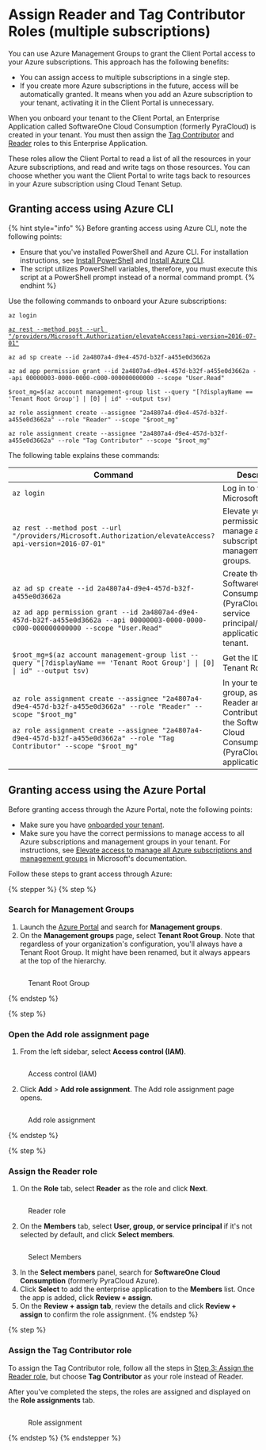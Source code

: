 # Assign Reader and Tag Contributor Roles (multiple subscriptions)

You can use Azure Management Groups to grant the Client Portal access to your Azure subscriptions. This approach has the following benefits:&#x20;

* You can assign access to multiple subscriptions in a single step.
* If you create more Azure subscriptions in the future, access will be automatically granted. It means when you add an Azure subscription to your tenant, activating it in the Client Portal is unnecessary.

When you onboard your tenant to the Client Portal, an Enterprise Application called SoftwareOne Cloud Consumption (formerly PyraCloud) is created in your tenant. You must then assign the [Tag Contributor](https://learn.microsoft.com/en-us/azure/role-based-access-control/built-in-roles#tag-contributor) and [Reader](https://learn.microsoft.com/en-us/azure/role-based-access-control/built-in-roles#reader) roles to this Enterprise Application.

These roles allow the Client Portal to read a list of all the resources in your Azure subscriptions, and read and write tags on those resources. You can choose whether you want the Client Portal to write tags back to resources in your Azure subscription using Cloud Tenant Setup.

## Granting access using Azure CLI

{% hint style="info" %}
Before granting access using Azure CLI, note the following points:

* Ensure that you've installed PowerShell and Azure CLI. For installation instructions, see [Install PowerShell](https://docs.microsoft.com/en-us/powershell/scripting/install/installing-powershell) and [Install Azure CLI](https://docs.microsoft.com/en-us/cli/azure/install-azure-cli).
* The script utilizes PowerShell variables, therefore, you must execute this script at a PowerShell prompt instead of a normal command prompt.
{% endhint %}

Use the following commands to onboard your Azure subscriptions:

<pre class="language-powershell" data-overflow="wrap" data-full-width="false"><code class="lang-powershell">az login

<a data-footnote-ref href="#user-content-fn-1">az rest --method post --url "/providers/Microsoft.Authorization/elevateAccess?api-version=2016-07-01"</a>

az ad sp create --id 2a4807a4-d9e4-457d-b32f-a455e0d3662a

az ad app permission grant --id 2a4807a4-d9e4-457d-b32f-a455e0d3662a --api 00000003-0000-0000-c000-000000000000 --scope "User.Read"

$root_mg=$(az account management-group list --query "[?displayName == 'Tenant Root Group'] | [0] | id" --output tsv)

az role assignment create --assignee "2a4807a4-d9e4-457d-b32f-a455e0d3662a" --role "Reader" --scope "$root_mg"

az role assignment create --assignee "2a4807a4-d9e4-457d-b32f-a455e0d3662a" --role "Tag Contributor" --scope "$root_mg"
</code></pre>

The following table explains these commands:

<table><thead><tr><th width="448">Command</th><th>Description</th></tr></thead><tbody><tr><td><code>az login</code></td><td>Log in to your Microsoft tenant.</td></tr><tr><td><code>az rest --method post --url "/providers/Microsoft.Authorization/elevateAccess?api-version=2016-07-01"</code></td><td>Elevate your permissions to manage all Azure subscriptions and management groups. </td></tr><tr><td><p><code>az ad sp create --id 2a4807a4-d9e4-457d-b32f-a455e0d3662a</code></p><p></p><p><code>az ad app permission grant --id 2a4807a4-d9e4-457d-b32f-a455e0d3662a --api 00000003-0000-0000-c000-000000000000 --scope "User.Read"</code></p></td><td>Create the SoftwareOne Cloud Consumption (PyraCloud Azure) service principal/enterprise application in your tenant.</td></tr><tr><td><code>$root_mg=$(az account management-group list --query "[?displayName == 'Tenant Root Group'] | [0] | id" --output tsv)</code></td><td>Get the ID of your Tenant Root Group.</td></tr><tr><td><p><code>az role assignment create --assignee "2a4807a4-d9e4-457d-b32f-a455e0d3662a" --role "Reader" --scope "$root_mg"</code></p><p></p><p><code>az role assignment create --assignee "2a4807a4-d9e4-457d-b32f-a455e0d3662a" --role "Tag Contributor" --scope "$root_mg"</code></p></td><td>In your tenant root group, assign the Reader and Tag Contributor roles to the SoftwareOne Cloud Consumption (PyraCloud Azure) application.</td></tr></tbody></table>

## Granting access using the Azure Portal

Before granting access through the Azure Portal, note the following points:

* Make sure you have [onboarded your tenant](activate-an-azure-ea-or-mpsa-account.md).
* Make sure you have the correct permissions to manage access to all Azure subscriptions and management groups in your tenant. For instructions, see [Elevate access to manage all Azure subscriptions and management groups](https://learn.microsoft.com/en-us/azure/role-based-access-control/elevate-access-global-admin) in Microsoft's documentation.&#x20;

Follow these steps to grant access through Azure:

{% stepper %}
{% step %}
### Search for Management Groups

1. Launch the [Azure Portal](https://portal.azure.com/#home) and search for **Management groups**.
2. On the **Management groups** page, select **Tenant Root Group**. Note that regardless of your organization's configuration, you'll always have a Tenant Root Group. It might have been renamed, but it always appears at the top of the hierarchy.

<figure><img src="../../../../.gitbook/assets/image (1) (1) (1).png" alt=""><figcaption><p>Tenant Root Group</p></figcaption></figure>
{% endstep %}

{% step %}
### Open the Add role assignment page

1. From the left sidebar, select **Access control (IAM)**.

<figure><img src="../../../../.gitbook/assets/IAM (1).png" alt=""><figcaption><p>Access control (IAM)</p></figcaption></figure>

2. Click **Add** > **Add role assignment**. The Add role assignment page opens.

<figure><img src="../../../../.gitbook/assets/IAM-2 (1).png" alt=""><figcaption><p>Add role assignment</p></figcaption></figure>
{% endstep %}

{% step %}
### Assign the Reader role

1. On the **Role** tab, select **Reader** as the role and click **Next**.&#x20;

<figure><img src="../../../../.gitbook/assets/roles.png" alt=""><figcaption><p>Reader role</p></figcaption></figure>

2. On the **Members** tab, select **User, group, or service principal** if it's not selected by default, and click **Select members**. &#x20;

<figure><img src="../../../../.gitbook/assets/members.png" alt=""><figcaption><p>Select Members</p></figcaption></figure>

3. In the **Select members** panel, search for **SoftwareOne Cloud Consumption** (formerly PyraCloud Azure).&#x20;
4. Click **Select** to add the enterprise application to the **Members** list. Once the app is added, click **Review + assign**.
5. On the **Review + assign tab**, review the details and click **Review + assign** to confirm the role assignment.&#x20;
{% endstep %}

{% step %}
### Assign the Tag Contributor role

To assign the Tag Contributor role, follow all the steps in [Step 3: Assign the Reader role](assign-reader-and-tag-contributor-roles-multiple-subscriptions.md#step-3-assign-the-reader-role), but choose **Tag Contributor** as your role instead of Reader.&#x20;

After you've completed the steps, the roles are assigned and displayed on the **Role assignments** tab.

<figure><img src="../../../../.gitbook/assets/Screenshot 2024-02-15 155343.png" alt=""><figcaption><p>Role assignment</p></figcaption></figure>
{% endstep %}
{% endstepper %}

[^1]: 
